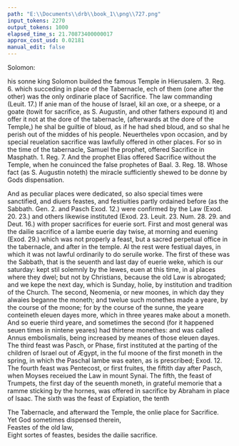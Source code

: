```yaml
---
path: "E:\\Documents\\drb\\book_1\\png\\727.png"
input_tokens: 2270
output_tokens: 1000
elapsed_time_s: 21.70873400000017
approx_cost_usd: 0.02181
manual_edit: false
---
```

Solomon:

his sonne king Solomon builded the famous Temple in Hierusalem. 3. Reg. 6. which succeding in place of the Tabernacle, ech of them (one after the other) was the only ordinarie place of Sacrifice. The law commanding (Leuit. 17.) If anie man of the house of Israel, kil an oxe, or a sheepe, or a goate (towit for sacrifice, as S. Augustin, and other fathers expound it) and offer it not at the dore of the tabernacle, (afterwards at the dore of the Temple,) he shal be guiltie of bloud, as if he had shed bloud, and so shal he perish out of the middes of his people. Neuertheles vpon occasion, and by special reuelation sacrifice was lawfully offered in other places. For so in the time of the tabernacle, Samuel the prophet, offered Sacrifice in Masphath. 1. Reg. 7. And the prophet Elias offered Sacrifice without the Temple, when he conuinced the false prophetes of Baal. 3. Reg. 18. Whose fact (as S. Augustin noteth) the miracle sufficiently shewed to be donne by Gods dispensation.

And as peculiar places were dedicated, so also special times were sanctified, and diuers feastes, and festiuities partly ordained before (as the Sabbath. Gen. 2. and Pasch Exod. 12.) were confirmed by the Law (Exod. 20. 23.) and others likewise instituted (Exod. 23. Leuit. 23. Num. 28. 29. and Deut. 16.) with proper sacrifices for euerie sort. First and most general was the dailie sacrifice of a lambe euerie day twise, at morning and euening (Exod. 29.) which was not properly a feast, but a sacred perpetual office in the tabernacle, and after in the temple. Al the rest were festiual dayes, in which it was not lawful ordinarily to do seruile worke. The first of these was the Sabbath, that is the seuenth and last day of euerie weke, which is our saturday: kept stil solemnly by the Iewes, euen at this time, in al places where they dwel; but not by Christians, because the old Law is abrogated; and we kepe the next day, which is Sunday, holie, by institution and tradition of the Church. The second, Neomenia, or new moones, in which day they alwaies beganne the moneth; and twelue such monethes made a yeare, by the course of the moone; for by the course of the sunne, the yeare conteineth eleuen dayes more, which in three yeares make about a moneth. And so euerie third yeare, and sometimes the second (for it happened seuen times in nintene yeares) had thirtene monethes: and was called Annus embolismalis, being increased by meanes of those eleuen dayes. The third feast was Pasch, or Phase, first instituted at the parting of the children of Israel out of Ægypt, in the ful moone of the first moneth in the spring, in which the Paschal lambe was eaten, as is prescribed; Exod. 12. The fourth feast was Pentecost, or first fruites, the fiftith day after Pasch, when Moyses receiued the Law in mount Synai. The fifth, the feast of Trumpets, the first day of the seuenth moneth, in grateful memorie that a ramme sticking by the hornes, was offered in sacrifice by Abraham in place of Isaac. The sixth was the feast of Expiation, the tenth

<aside>The Tabernacle, and afterward the Temple, the onlie place for Sacrifice.</aside>

<aside>Yet God sometimes dispensed therein,</aside>

<aside>Feastes of the old law,</aside>

<aside>Eight sortes of feastes, besides the dailie sacrifice.</aside>

[^1]: Ruth 56. 2. in Leuit.

[^2]: ibidem.

[^3]: 3. Beda de Embolismo. 10. 12.